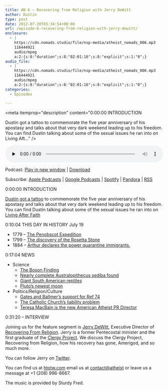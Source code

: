 ```yaml
---
title: AN 6 – Recovering from Religion with Jerry DeWitt
author: Dustin
type: post
date: 2012-07-20T03:34:54+00:00
url: /episode-6-recovering-from-religion-with-jerry-dewitt/
enclosure:
  - |
    https://cdn.nomads.studio/file/nsp-media/atheist_nomads_006.mp3
    116444921
    audio/mpeg
    a:2:{s:8:"duration";s:8:"02:01:16";s:8:"explicit";s:1:"0";}
audio_file:
  - |
    https://cdn.nomads.studio/file/nsp-media/atheist_nomads_006.mp3
    116444921
    audio/mpeg
    a:2:{s:8:"duration";s:8:"02:01:16";s:8:"explicit";s:1:"0";}
categories:
  - Episodes

---
```

<div itemscope itemtype="http://schema.org/AudioObject">
  <meta itemprop="name" content="Episode 6 – Recovering from Religion with Jerry DeWitt" />
  
  <meta itemprop="uploadDate" content="2012-07-19T21:34:54-06:00" />
  
  <meta itemprop="encodingFormat" content="audio/mpeg" />
  
  <meta itemprop="duration" content="PT2H01M16S" />
  
  <meta itemprop="description" content="0:00:00 INTRODUCTION

Dustin got a tattoo to commemorate the five year anniversary of his apostasy and talks about that very dark weekend leading up to his freedom.
You can find Dustin talking about some of the sexual issues he ran into on Living Aft..." />
  
  <meta itemprop="contentUrl" content="https://dts.podtrac.com/redirect.mp3/cdn.nomads.studio/file/nsp-media/atheist_nomads_006.mp3" />
  
  <meta itemprop="contentSize" content="111.1" />
  </p> 
  
  <div class="powerpress_player" id="powerpress_player_8261">
    <audio class="wp-audio-shortcode" id="audio-5232-5" preload="none" style="width: 100%;" controls="controls"><source type="audio/mpeg" src="https://dts.podtrac.com/redirect.mp3/cdn.nomads.studio/file/nsp-media/atheist_nomads_006.mp3?_=5" /><a href="https://dts.podtrac.com/redirect.mp3/cdn.nomads.studio/file/nsp-media/atheist_nomads_006.mp3">https://dts.podtrac.com/redirect.mp3/cdn.nomads.studio/file/nsp-media/atheist_nomads_006.mp3</a></audio>
  </div>
</div>

<p class="powerpress_links powerpress_links_mp3">
  Podcast: <a href="https://dts.podtrac.com/redirect.mp3/cdn.nomads.studio/file/nsp-media/atheist_nomads_006.mp3" class="powerpress_link_pinw" target="_blank" title="Play in new window" onclick="return powerpress_pinw('https://htotw.com/?powerpress_pinw=5232-podcast');" rel="nofollow">Play in new window</a> | <a href="https://dts.podtrac.com/redirect.mp3/cdn.nomads.studio/file/nsp-media/atheist_nomads_006.mp3" class="powerpress_link_d" title="Download" rel="nofollow" download="atheist_nomads_006.mp3">Download</a>
</p>

<p class="powerpress_links powerpress_subscribe_links">
  Subscribe: <a href="https://podcasts.apple.com/us/podcast/humanists-take-on-the-world/id530050098?mt=2&ls=1" class="powerpress_link_subscribe powerpress_link_subscribe_itunes" target="_blank" title="Subscribe on Apple Podcasts" rel="nofollow">Apple Podcasts</a> | <a href="https://www.google.com/podcasts?feed=aHR0cDovL2F0aGVpc3Rub21hZHMubGlic3luLmNvbS9yc3M%3D" class="powerpress_link_subscribe powerpress_link_subscribe_googleplay" target="_blank" title="Subscribe on Google Podcasts" rel="nofollow">Google Podcasts</a> | <a href="https://open.spotify.com/show/3LzK2xZGike6Tc1GEMtMbr?si=LieN9SNuTpq96smuaUsH8A" class="powerpress_link_subscribe powerpress_link_subscribe_spotify" target="_blank" title="Subscribe on Spotify" rel="nofollow">Spotify</a> | <a href="https://www.pandora.com/podcast/atheist-nomads/PC:10122?corr=62071012&part=ug" class="powerpress_link_subscribe powerpress_link_subscribe_pandora" target="_blank" title="Subscribe on Pandora" rel="nofollow">Pandora</a> | <a href="https://htotw.com/feed/podcast/" class="powerpress_link_subscribe powerpress_link_subscribe_rss" target="_blank" title="Subscribe via RSS" rel="nofollow">RSS</a>
</p>

0:00:00 INTRODUCTION

[Dustin got a tattoo][1] to commemorate the five year anniversary of his apostasy and talks about that very dark weekend leading up to his freedom.  
You can find Dustin talking about some of the sexual issues he ran into on <a href="//livingafterfaith.blogspot.com/2011/03/another-sex-issue-uncovered-and.html”" target="”_blank”" rel="noopener">Living After Faith</a>

0:10:04 THIS DAY IN HISTORY July 19

  * 1779 &#8211; <a href="http://www.history.com/this-day-in-history/massachusetts-begins-ill-fated-penobscot-expedition" target="_blank" rel="noopener">The Penobscot Expedition</a>
  * 1799 &#8211; <a href="http://www.history.com/this-day-in-history/rosetta-stone-found" target="_blank" rel="noopener">The discovery of the Rosetta Stone</a>
  * 1884 &#8211; <a href="http://www.history.com/this-day-in-history/president-arthur-proclaims-power-to-impose-quarantine-on-immigrants" target="_blank" rel="noopener">Arthur declares the power quarantine immigrants.</a>

0:17:04 NEWS

  * Science 
      * <a href="http://www.scientificamerican.com/article.cfm?id=higgs-cern-lhc-discovery" target="_blank" rel="noopener">The Boson Finding</a>
      * <a href="http://www.nytimes.com/2012/07/13/world/africa/south-africa-nearly-complete-skeleton-of-human-ancestor-found.html" target="_blank" rel="noopener">Nearly complete Australopithecus sediba found</a>
      * <a href="http://www.tgdaily.com/general-sciences-features/64633-huge-turtle-was-round-like-a-truck-tire" target="_blank" rel="noopener">Giant South American reptiles</a>
      * <a href="http://www.sciencenews.org/view/generic/id/342193/title/Hubble_spots_fifth_Pluto_moon" target="_blank" rel="noopener">Pluto&#8217;s newest moon</a>
  * Politics/Religion/Culture 
      * <a href="http://www.king5.com/news/politics/Ballmer-Gates-support-WAs-gay-marriage-law-161115285.html" target="_blank" rel="noopener">Gates and Ballmer&#8217;s support for Ref 74</a>
      * <a href="http://www.bbc.co.uk/news/uk-england-hampshire-18278529" target="_blank" rel="noopener">The Catholic Church&#8217;s liability problem</a>
      * <a href="http://atheists.org/former-pastor-teresa-macbain-new-public-relations-director" target="_blank" rel="noopener">Teresa MacBain is the new American Atheist PR Director</a>

0:31:20 &#8211; INTERVIEW

Joining us for the feature segment is [Jerry DeWitt][2], Executive Director of [Recovering From Religion][3]. Jerry is a former Pentecostal minister and the first graduate of the [Clergy Project][4]. We discuss the Clergy Project, Recovering from Religion, how his recovery has gone, Amerigod, and so much more.

You can follow Jerry on [Twitter][5].

You can find us at [htotw.com][6] email us at [contact@atheist][7] or leave us a message at +1 (208) 996-8667.

The music is provided by Sturdy Fred.

 [1]: http://www.dwnomad.com/2012/07/my-tattoo/
 [2]: http://recoveringfromreligion.org/pages/JerryDeWitt
 [3]: http://recoveringfromreligion.org/
 [4]: http://clergyproject.org/
 [5]: https://twitter.com/jerry_dewitt
 [6]: https://www.htotw.com
 [7]: mailto:[redacted]